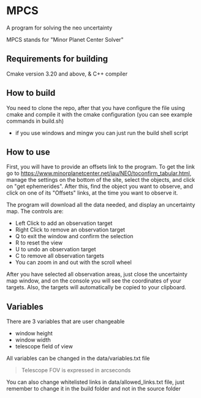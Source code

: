 # MPCS
A program for solving the neo uncertainty

MPCS stands for "Minor Planet Center Solver"

## Requirements for building
Cmake version 3.20 and above, & 
C++ compiler

## How to build
You need to clone the repo, after that you have configure the file using cmake and compile it with the cmake configuration (you can see example commands in build.sh)
+ if you use windows and mingw you can just run the build shell script

## How to use
First, you will have to provide an offsets link to the program. To get the link go to https://www.minorplanetcenter.net/iau/NEO/toconfirm_tabular.html, manage the settings on the bottom of the site, select the objects, and click on "get ephemerides". After this, find the object you want to observe, and click on one of its "Offsets" links, at the time you want to observe it.

The program will download all the data needed, and display an uncertainty map. The controls are:
- Left Click to add an observation target
- Right Click to remove an observation target
- Q to exit the window and confirm the selection
- R to reset the view
- U to undo an observation target
- C to remove all observation targets
- You can zoom in and out with the scroll wheel

After you have selected all observation areas, just close the uncertainty map window, and on the console you will see the coordinates of your targets. Also, the targets will automatically be copied to your clipboard.

## Variables
There are 3 variables that are user changeable
- window height
- window width
- telescope field of view

All variables can be changed in the data/variables.txt file

> Telescope FOV is expressed in arcseconds

You can also change whitelisted links in data/allowed_links.txt file, just remember to change it in the build folder and not in the source folder
